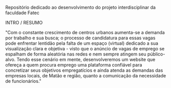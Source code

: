 Repositório dedicado ao desenvolvimento do projeto interdisciplinar da faculdade Fatec

INTRO / RESUMO

 "Com o constante crescimento de centros urbanos aumenta-se a demanda por trabalho e sua busca; o processo de candidatura para essas vagas pode enfrentar lentidão pela falta de um espaço (virtual) dedicado a sua visualização clara e objetiva - visto que o anúncio de vagas de emprego se espalham de forma aleatória nas redes e nem sempre atingem seu público-alvo. Tendo esse cenário em mente, desenvolveremos um website que ofereça a quem procura emprego uma plataforma confiável para concretizar seus objetivos empregatícios e ainda atenda as demandas das empresas locais, de Matão e região, quanto a comunicação da necessidade de funcionários."
